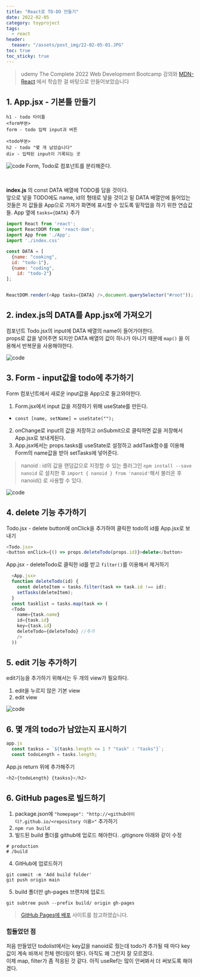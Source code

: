 ```yaml
---
title: "React로 TO-DO 만들기"
date: 2022-02-05
category: toyproject
tags:
  - react
header:
  teaser: "/assets/post_img/22-02-05-01.JPG"
toc: true 
toc_sticky: true
---
```


> udemy The Complete 2022 Web Development Bootcamp 강의와
> [MDN-React](https://developer.mozilla.org/en-US/docs/Learn/Tools_and_testing/Client-side_JavaScript_frameworks/React_components) 에서 학습한 걸 바탕으로 만들어보았습니다


## 1. App.jsx - 기본틀 만들기
```
h1 - todo 타이틀
<form부분>
form - todo 입력 input과 버튼

<todo부분>
h2 - todo "몇 개 남았습니다"
div - 입력된 input이 기록되는 곳 
```

![code](/assets/post_img/22-02-05-02.png)
Form, Todo로 컴포넌트를 분리해준다. 


<br>

__index.js__ 의 const DATA 배열에 TODO를 담을 것이다.    
앞으로 넣을 TODO에도 name, id의 형태로 넣을 것이고 밑 DATA 배열안에 들어있는 것들은 저 값들을 App으로 가져가 화면에 표시할 수 있도록 밑작업을 하기 위한 연습값들. 
App 옆에 `tasks={DATA}` 추가

```js
import React from 'react';
import ReactDOM from 'react-dom';
import App from './App';
import './index.css'

const DATA = [
  {name: "cooking",
  id: "todo-1"},
  {name: "coding",
    id: "todo-2"}
]; 


ReactDOM.render(<App tasks={DATA} />,document.querySelector("#root"));
```
## 2. index.js의 DATA를 App.jsx에 가져오기   
컴포넌트 Todo.jsx의 input에 DATA 배열의 name이 들어가야한다.    
props로 값을 넣어주면 되지만 DATA 배열의 값이 하나가 아니기 때문에 `map()` 을 이용해서 반복문을 사용해야한다. 

![code](/assets/post_img/22-02-05-03.png)

## 3. Form - input값을 todo에 추가하기 

Form 컴포넌트에서 새로운 input값을 App으로 들고와야한다.   
1. Form.jsx에서 input 값을 저장하기 위해 useState를 만든다.
  - `const [name, setName] = useState("");`
2. onChange로 input의 값을 저장하고 onSubmit으로 클릭하면 값을 저장해서 App.jsx로 보내게된다.
3. App.jsx에서는 props.tasks를 useState로 설정하고 addTask함수를 이용해 Form의 name값을 받아 setTasks에 넣어준다. 

> nanoid : id의 값을 랜덤값으로 지정할 수 있는 플러그인 
`npm install --save nanoid` 로 설치한 후 `import { nanoid } from 'nanoid'`해서 불러온 후 nanoid() 로 사용할 수 있다.

![code](/assets/post_img/22-02-05-04.png)

## 4. delete 기능 추가하기 

Todo.jsx - delete button에 onClick을 추가하여 클릭한 todo의 id를 App.jsx로 보내기
```js
<Todo.jsx>
<button onClick={() => props.deleteTodo(props.id)}>delete</button>
```

App.jsx - deleteTodo로 클릭한 id를 받고 `filter()`를 이용해서 제거하기   
```js
  <App.jsx>
  function deleteTodo(id) {
    const deleteItem = tasks.filter(task => task.id !== id);
    setTasks(deleteItem);
  }
  const tasklist = tasks.map(task => (
  <Todo 
    name={task.name}
    id={task.id}
    key={task.id}
    deleteTodo={deleteTodo} //추가
    />
  ))
```

## 5. edit 기능 추가하기
edit기능을 추가하기 위해서는 두 개의 view가 필요하다.   
1. edit을 누르지 않은 기본 view
2. edit view 

![code](/assets/post_img/22-02-05-05.png)

## 6. 몇 개의 todo가 남았는지 표시하기

```js
app.js
  const taskss = `${tasks.length <= 1 ? "task" : "tasks"}`;
  const todoLength = tasks.length;
```
App.js return 위에 추가해주기

```js
<h2>{todoLength} {taskss}</h2>
```

## 6. GitHub pages로 빌드하기
1. package.json에 `"homepage": "http://<github아이디?.github.io/<repository 이름>"` 추가하기
2. `npm run build` 
3. 빌드된 build 폴더를 github에 업로드 해야한다. .gitignore 아래와 같이 수정 
```
# production
# /build
```
4. GitHub에 업로드하기
```
git commit -m 'Add build folder'
git push origin main
``` 
5. build 폴더만 gh-pages 브랜치에 업로드 
```
git subtree push --prefix build/ origin gh-pages
```

>[GitHub Pages에 배포](https://dev-yakuza.posstree.com/ko/react/github-pages/) 사이트를 참고하였습니다. 

### 힘들었던 점
처음 만들었던 todolist에서는 key값을 nanoid로 줬는데 todo가 추가될 때 마다 
key값이 계속 바껴서 전체 렌더링이 됐다. 아직도 왜 그런지 잘 모르겠다.   
이제 map, filter가 좀 적응된 것 같다. 아직 useRef는 많이 안써봐서 더 써보도록 해야겠다. 